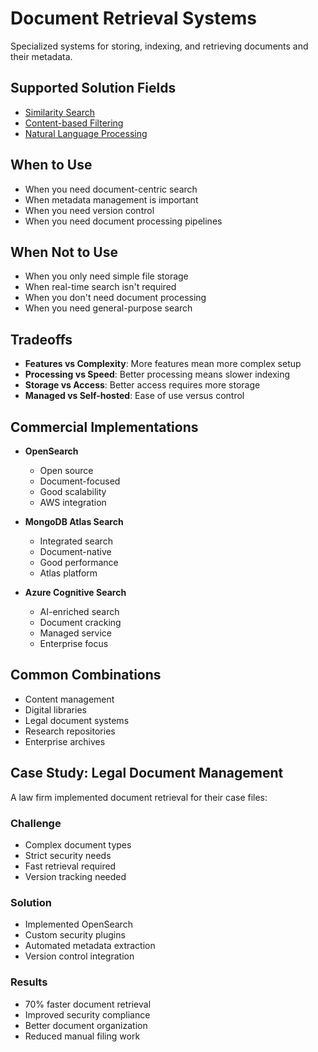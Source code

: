 # Document Retrieval Systems

Specialized systems for storing, indexing, and retrieving documents and their metadata.

## Supported Solution Fields

- [Similarity Search](../solutions/similarity-search)
- [Content-based Filtering](../solutions/content-based-filtering)
- [Natural Language Processing](../solutions/natural-language-processing)

## When to Use

- When you need document-centric search
- When metadata management is important
- When you need version control
- When you need document processing pipelines

## When Not to Use

- When you only need simple file storage
- When real-time search isn't required
- When you don't need document processing
- When you need general-purpose search

## Tradeoffs

- **Features vs Complexity**: More features mean more complex setup
- **Processing vs Speed**: Better processing means slower indexing
- **Storage vs Access**: Better access requires more storage
- **Managed vs Self-hosted**: Ease of use versus control

## Commercial Implementations

- **OpenSearch**

  - Open source
  - Document-focused
  - Good scalability
  - AWS integration

- **MongoDB Atlas Search**

  - Integrated search
  - Document-native
  - Good performance
  - Atlas platform

- **Azure Cognitive Search**
  - AI-enriched search
  - Document cracking
  - Managed service
  - Enterprise focus

## Common Combinations

- Content management
- Digital libraries
- Legal document systems
- Research repositories
- Enterprise archives

## Case Study: Legal Document Management

A law firm implemented document retrieval for their case files:

### Challenge

- Complex document types
- Strict security needs
- Fast retrieval required
- Version tracking needed

### Solution

- Implemented OpenSearch
- Custom security plugins
- Automated metadata extraction
- Version control integration

### Results

- 70% faster document retrieval
- Improved security compliance
- Better document organization
- Reduced manual filing work
